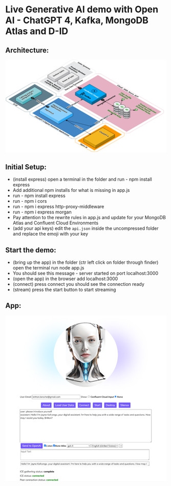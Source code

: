 # Live Generative AI demo with Open AI - ChatGPT 4, Kafka, MongoDB Atlas and D-ID

## Architecture:
![architecture](./architecture.png)

## Initial Setup:
* (install express) open a terminal in the folder and run  - npm install express
* Add additional npm installs for what is missing in app.js
* run - npm install express
* run - npm i cors
* run - npm i express http-proxy-middleware
* run - npm i express morgan
* Pay attention to the rewrite rules in app.js and update for your MongoDB Atlas and Confluent Cloud Environments
* (add your api keys) edit the `api.json` inside the uncompressed folder and replace the emoji with your key


## Start the demo:
* (bring up the app) in the folder (ctr left click on folder through finder) open the terminal run node app.js 
* You should see this message - server started on port localhost:3000
* (open the app) in the browser add localhost:3000
* (connect) press connect you should see the connection ready 
* (stream) press the start button to start streaming

## App:
![app](./app.png)

